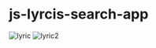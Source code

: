 # js-lyrcis-search-app
![lyric](https://user-images.githubusercontent.com/61211600/98353482-87530b00-2049-11eb-9cd4-0f0296818e27.JPG)
![lyric2](https://user-images.githubusercontent.com/61211600/98353500-8ae69200-2049-11eb-95c5-6981de9bd2bd.JPG)
